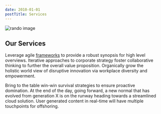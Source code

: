 ```yaml
---
date: 2010-01-01
postTitle: Services
---
```


![rando image](https://source.unsplash.com/ITjiVXcwVng/300x200)

## Our Services

Leverage agile [frameworks](http://google.com) to provide a robust synopsis for high level overviews. Iterative approaches to corporate strategy foster collaborative thinking to further the overall value proposition. Organically grow the holistic world view of disruptive innovation via workplace diversity and empowerment.

Bring to the table win-win survival strategies to ensure proactive domination. At the end of the day, going forward, a new normal that has evolved from generation X is on the runway heading towards a streamlined cloud solution. User generated content in real-time will have multiple touchpoints for offshoring.
